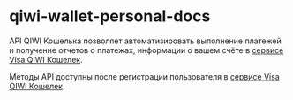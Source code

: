 # qiwi-wallet-personal-docs
API QIWI Кошелька позволяет автоматизировать выполнение платежей и получение отчетов о платежах, информации о вашем счёте в [сервисе Visa QIWI Кошелек](https://qiwi.com).

Методы API доступны после регистрации пользователя в [сервисе Visa QIWI Кошелек](https://qiwi.com). 

